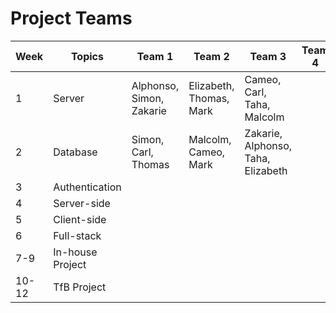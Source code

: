 # Project Teams

| Week   | Topics          | Team 1                    | Team 2                    | Team 3                 | Team 4       | Team 5      | Team 6      |
| ------ | --------------- | ------------------------- | --------------------------| -----------------------| ------------ | ------------| ------------|
| 1      | Server          | Alphonso, Simon, Zakarie  | Elizabeth, Thomas, Mark   | Cameo, Carl, Taha, Malcolm |              |             |             |
| 2      | Database        | Simon, Carl, Thomas       | Malcolm, Cameo, Mark       | Zakarie, Alphonso, Taha, Elizabeth|              |             |             |
| 3      | Authentication  |                           |                           |                        |              |             |             |
| 4      | Server-side     |                           |                           |                        |              |             |             |   
| 5      | Client-side     |                           |                           |                        |              |             |             |
| 6      | Full-stack      |                           |                           |                        |              |             |             |
| 7-9    | In-house Project|                           |                           |                        |              |             |             |
| 10-12  | TfB Project     |                           |                           |                        |              |             |             |
